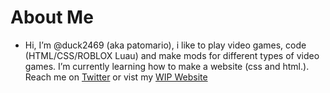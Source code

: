 # About Me
- Hi, I’m @duck2469 (aka patomario), i like to play video games, code (HTML/CSS/ROBLOX Luau) and make mods for different types of video games. I’m currently learning how to make a website (css and html.). Reach me on [Twitter](https://twitter.com/patomario2) or vist my [WIP Website](https://duck2469.github.io/)

<!---
patomario
--->
